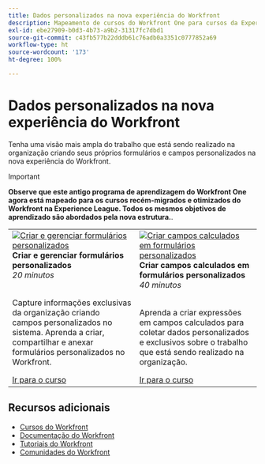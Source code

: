 ```yaml
---
title: Dados personalizados na nova experiência do Workfront
description: Mapeamento de cursos do Workfront One para cursos da Experience League
exl-id: ebe27909-b0d3-4b73-a9b2-31317fc7dbd1
source-git-commit: c43fb577b22dddb61c76adb0a3351c0777852a69
workflow-type: ht
source-wordcount: '173'
ht-degree: 100%

---
```


# Dados personalizados na nova experiência do Workfront

Tenha uma visão mais ampla do trabalho que está sendo realizado na organização criando seus próprios formulários e campos personalizados na nova experiência do Workfront.

>[!IMPORTANT]
>
>**Observe que este antigo programa de aprendizagem do Workfront One agora está mapeado para os cursos recém-migrados e otimizados do Workfront na Experience League.  Todos os mesmos objetivos de aprendizado são abordados pela nova estrutura.**.

<table>
  <tr>
   <td>
      <a href="https://experienceleague.adobe.com/?recommended=Workfront-A-1-2022.1.customforms">
      <img alt="Criar e gerenciar formulários personalizados" src="https://cdn.experienceleague.adobe.com/thumb/create-and-manage-custom-forms.png"/>
      </a>
      <div>
         <strong>Criar e gerenciar formulários personalizados</strong></a>         
         <br/><em>20 minutos</em>
      </div>
      <p>
        <br/>
         Capture informações exclusivas da organização criando campos personalizados no sistema. Aprenda a criar, compartilhar e anexar formulários personalizados no Workfront.
      </p>
      <a  rel="noreferrer" target="_blank" href="https://experienceleague.adobe.com/?recommended=Workfront-A-1-2022.1.customforms" class="spectrum-Button spectrum-Button--primary spectrum-Button--sizeM">
      <span class="spectrum-Button-label has-no-wrap has-text-weight-bold">Ir para o curso</span>
      </a>
   </td>   
   <td>
      <a href="https://experienceleague.adobe.com/?recommended=Workfront-L-1-2022.1.calculatedfields">
      <img alt="Criar campos calculados em formulários personalizados" src="https://cdn.experienceleague.adobe.com/thumb/create-calculated-fields-in-custom-forms.png"/>
      </a>
      <div>
         <strong>Criar campos calculados em formulários personalizados</strong></a>         
         <br/><em>40 minutos</em>
      </div>
      <p>
        <br/>
         Aprenda a criar expressões em campos calculados para coletar dados personalizados e exclusivos sobre o trabalho que está sendo realizado na organização.
      </p>
      <a  rel="noreferrer" target="_blank" href="https://experienceleague.adobe.com/?recommended=Workfront-L-1-2022.1.calculatedfields" class="spectrum-Button spectrum-Button--primary spectrum-Button--sizeM">
      <span class="spectrum-Button-label has-no-wrap has-text-weight-bold">Ir para o curso</span>
      </a>
   </td>
  </tr>
</table>

## Recursos adicionais

* [Cursos do Workfront](https://experienceleague.adobe.com/?lang=pt-BR&amp;Solution=Workfront#courses)
* [Documentação do Workfront](https://experienceleague.adobe.com/docs/workfront.html?lang=pt-BR)
* [Tutoriais do Workfront](https://experienceleague.adobe.com/docs/workfront-learn/tutorials-workfront/home.html?lang=pt-BR)
* [Comunidades do Workfront](https://experienceleaguecommunities.adobe.com/t5/workfront/ct-p/workfront)
